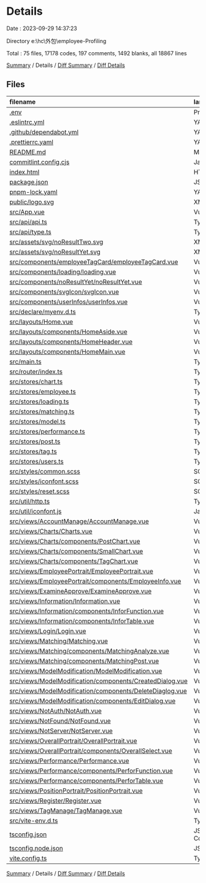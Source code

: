 # Details

Date : 2023-09-29 14:37:23

Directory e:\\hc\\外包\\employee-Profiling

Total : 75 files, 17178 codes, 197 comments, 1492 blanks, all 18867 lines

[Summary](results.md) / Details / [Diff Summary](diff.md) / [Diff Details](diff-details.md)

## Files

| filename                                                                                                              | language           |  code | comment | blank | total |
| :-------------------------------------------------------------------------------------------------------------------- | :----------------- | ----: | ------: | ----: | ----: |
| [.env](/.env)                                                                                                         | Properties         |     5 |       0 |     0 |     5 |
| [.eslintrc.yml](/.eslintrc.yml)                                                                                       | YAML               |    30 |       0 |     1 |    31 |
| [.github/dependabot.yml](/.github/dependabot.yml)                                                                     | YAML               |     9 |       0 |     1 |    10 |
| [.prettierrc.yaml](/.prettierrc.yaml)                                                                                 | YAML               |    17 |       0 |     1 |    18 |
| [README.md](/README.md)                                                                                               | Markdown           |    13 |       0 |     8 |    21 |
| [commitlint.config.cjs](/commitlint.config.cjs)                                                                       | JavaScript         |     6 |       4 |     1 |    11 |
| [index.html](/index.html)                                                                                             | HTML               |    13 |       0 |     1 |    14 |
| [package.json](/package.json)                                                                                         | JSON               |    82 |       0 |     1 |    83 |
| [pnpm-lock.yaml](/pnpm-lock.yaml)                                                                                     | YAML               | 5,653 |       0 |   875 | 6,528 |
| [public/logo.svg](/public/logo.svg)                                                                                   | XML                | 2,214 |       0 |     1 | 2,215 |
| [src/App.vue](/src/App.vue)                                                                                           | Vue                |    23 |       0 |     4 |    27 |
| [src/api/api.ts](/src/api/api.ts)                                                                                     | TypeScript         |   178 |      76 |     8 |   262 |
| [src/api/type.ts](/src/api/type.ts)                                                                                   | TypeScript         |   191 |       0 |    14 |   205 |
| [src/assets/svg/noResultTwo.svg](/src/assets/svg/noResultTwo.svg)                                                     | XML                |     1 |       0 |     0 |     1 |
| [src/assets/svg/noResultYet.svg](/src/assets/svg/noResultYet.svg)                                                     | XML                |     1 |       0 |     0 |     1 |
| [src/components/employeeTagCard/employeeTagCard.vue](/src/components/employeeTagCard/employeeTagCard.vue)             | Vue                |    38 |       0 |     3 |    41 |
| [src/components/loading/loading.vue](/src/components/loading/loading.vue)                                             | Vue                |    69 |       0 |     4 |    73 |
| [src/components/noResultYet/noResultYet.vue](/src/components/noResultYet/noResultYet.vue)                             | Vue                |    32 |       0 |     3 |    35 |
| [src/components/svgIcon/svgIcon.vue](/src/components/svgIcon/svgIcon.vue)                                             | Vue                |    35 |       0 |     3 |    38 |
| [src/components/userInfos/userInfos.vue](/src/components/userInfos/userInfos.vue)                                     | Vue                |   168 |      29 |    13 |   210 |
| [src/declare/myenv.d.ts](/src/declare/myenv.d.ts)                                                                     | TypeScript         |     9 |       0 |     2 |    11 |
| [src/layouts/Home.vue](/src/layouts/Home.vue)                                                                         | Vue                |    39 |       1 |     3 |    43 |
| [src/layouts/components/HomeAside.vue](/src/layouts/components/HomeAside.vue)                                         | Vue                |   144 |       6 |    13 |   163 |
| [src/layouts/components/HomeHeader.vue](/src/layouts/components/HomeHeader.vue)                                       | Vue                |    83 |       0 |     5 |    88 |
| [src/layouts/components/HomeMain.vue](/src/layouts/components/HomeMain.vue)                                           | Vue                |     7 |       0 |     3 |    10 |
| [src/main.ts](/src/main.ts)                                                                                           | TypeScript         |    25 |       0 |     8 |    33 |
| [src/router/index.ts](/src/router/index.ts)                                                                           | TypeScript         |   403 |      13 |    13 |   429 |
| [src/stores/chart.ts](/src/stores/chart.ts)                                                                           | TypeScript         |    54 |       2 |     7 |    63 |
| [src/stores/employee.ts](/src/stores/employee.ts)                                                                     | TypeScript         |   471 |       4 |    25 |   500 |
| [src/stores/loading.ts](/src/stores/loading.ts)                                                                       | TypeScript         |     9 |       1 |     5 |    15 |
| [src/stores/matching.ts](/src/stores/matching.ts)                                                                     | TypeScript         |    66 |       4 |    10 |    80 |
| [src/stores/model.ts](/src/stores/model.ts)                                                                           | TypeScript         |   342 |      18 |     9 |   369 |
| [src/stores/performance.ts](/src/stores/performance.ts)                                                               | TypeScript         |    40 |       0 |     7 |    47 |
| [src/stores/post.ts](/src/stores/post.ts)                                                                             | TypeScript         |    50 |       0 |     7 |    57 |
| [src/stores/tag.ts](/src/stores/tag.ts)                                                                               | TypeScript         |    17 |       0 |     5 |    22 |
| [src/stores/users.ts](/src/stores/users.ts)                                                                           | TypeScript         |    47 |       0 |     9 |    56 |
| [src/styles/common.scss](/src/styles/common.scss)                                                                     | SCSS               |    30 |       1 |     5 |    36 |
| [src/styles/iconfont.scss](/src/styles/iconfont.scss)                                                                 | SCSS               |    47 |       0 |    14 |    61 |
| [src/styles/reset.scss](/src/styles/reset.scss)                                                                       | SCSS               |   201 |      11 |    38 |   250 |
| [src/util/http.ts](/src/util/http.ts)                                                                                 | TypeScript         |    88 |       2 |     8 |    98 |
| [src/util/iconfont.js](/src/util/iconfont.js)                                                                         | JavaScript         |     1 |       0 |     0 |     1 |
| [src/views/AccountManage/AccountManage.vue](/src/views/AccountManage/AccountManage.vue)                               | Vue                |   193 |       0 |    20 |   213 |
| [src/views/Charts/Charts.vue](/src/views/Charts/Charts.vue)                                                           | Vue                |    56 |       1 |     3 |    60 |
| [src/views/Charts/components/PostChart.vue](/src/views/Charts/components/PostChart.vue)                               | Vue                |   156 |       0 |    12 |   168 |
| [src/views/Charts/components/SmallChart.vue](/src/views/Charts/components/SmallChart.vue)                             | Vue                |    79 |       0 |     5 |    84 |
| [src/views/Charts/components/TagChart.vue](/src/views/Charts/components/TagChart.vue)                                 | Vue                |   129 |       0 |    13 |   142 |
| [src/views/EmployeePortrait/EmployeePortrait.vue](/src/views/EmployeePortrait/EmployeePortrait.vue)                   | Vue                |   188 |       0 |    13 |   201 |
| [src/views/EmployeePortrait/components/EmployeeInfo.vue](/src/views/EmployeePortrait/components/EmployeeInfo.vue)     | Vue                |   374 |       0 |    12 |   386 |
| [src/views/ExamineApprove/ExamineApprove.vue](/src/views/ExamineApprove/ExamineApprove.vue)                           | Vue                |   138 |       0 |    10 |   148 |
| [src/views/Information/Information.vue](/src/views/Information/Information.vue)                                       | Vue                |    33 |       1 |     3 |    37 |
| [src/views/Information/components/InforFunction.vue](/src/views/Information/components/InforFunction.vue)             | Vue                | 1,339 |       1 |    39 | 1,379 |
| [src/views/Information/components/InforTable.vue](/src/views/Information/components/InforTable.vue)                   | Vue                |    63 |       0 |     8 |    71 |
| [src/views/Login/Login.vue](/src/views/Login/Login.vue)                                                               | Vue                |   211 |       1 |    24 |   236 |
| [src/views/Matching/Matching.vue](/src/views/Matching/Matching.vue)                                                   | Vue                |    78 |       1 |     6 |    85 |
| [src/views/Matching/components/MatchingAnalyze.vue](/src/views/Matching/components/MatchingAnalyze.vue)               | Vue                |   412 |       0 |    23 |   435 |
| [src/views/Matching/components/MatchingPost.vue](/src/views/Matching/components/MatchingPost.vue)                     | Vue                |   229 |       0 |    17 |   246 |
| [src/views/ModelModification/ModelModification.vue](/src/views/ModelModification/ModelModification.vue)               | Vue                |   152 |       0 |     6 |   158 |
| [src/views/ModelModification/components/CreatedDialog.vue](/src/views/ModelModification/components/CreatedDialog.vue) | Vue                |   385 |       1 |    11 |   397 |
| [src/views/ModelModification/components/DeleteDiaglog.vue](/src/views/ModelModification/components/DeleteDiaglog.vue) | Vue                |     8 |       0 |     5 |    13 |
| [src/views/ModelModification/components/EditDialog.vue](/src/views/ModelModification/components/EditDialog.vue)       | Vue                |   385 |       1 |    10 |   396 |
| [src/views/NotAuth/NotAuth.vue](/src/views/NotAuth/NotAuth.vue)                                                       | Vue                |    11 |       0 |     3 |    14 |
| [src/views/NotFound/NotFound.vue](/src/views/NotFound/NotFound.vue)                                                   | Vue                |    11 |       0 |     3 |    14 |
| [src/views/NotServer/NotServer.vue](/src/views/NotServer/NotServer.vue)                                               | Vue                |    11 |       0 |     3 |    14 |
| [src/views/OverallPortrait/OverallPortrait.vue](/src/views/OverallPortrait/OverallPortrait.vue)                       | Vue                |   118 |       0 |     6 |   124 |
| [src/views/OverallPortrait/components/OverallSelect.vue](/src/views/OverallPortrait/components/OverallSelect.vue)     | Vue                |   168 |       0 |    11 |   179 |
| [src/views/Performance/Performance.vue](/src/views/Performance/Performance.vue)                                       | Vue                |    33 |       1 |     3 |    37 |
| [src/views/Performance/components/PerforFunction.vue](/src/views/Performance/components/PerforFunction.vue)           | Vue                |   551 |       0 |    27 |   578 |
| [src/views/Performance/components/PerforTable.vue](/src/views/Performance/components/PerforTable.vue)                 | Vue                |    84 |       0 |     8 |    92 |
| [src/views/PositionPortrait/PositionPortrait.vue](/src/views/PositionPortrait/PositionPortrait.vue)                   | Vue                |   157 |       0 |     8 |   165 |
| [src/views/Register/Register.vue](/src/views/Register/Register.vue)                                                   | Vue                |   175 |       1 |    15 |   191 |
| [src/views/TagManage/TagManage.vue](/src/views/TagManage/TagManage.vue)                                               | Vue                |   208 |       0 |    15 |   223 |
| [src/vite-env.d.ts](/src/vite-env.d.ts)                                                                               | TypeScript         |     9 |       1 |     3 |    13 |
| [tsconfig.json](/tsconfig.json)                                                                                       | JSON with Comments |    25 |       7 |     4 |    36 |
| [tsconfig.node.json](/tsconfig.node.json)                                                                             | JSON               |    10 |       0 |     1 |    11 |
| [vite.config.ts](/vite.config.ts)                                                                                     | TypeScript         |    48 |       8 |     4 |    60 |

[Summary](results.md) / Details / [Diff Summary](diff.md) / [Diff Details](diff-details.md)
